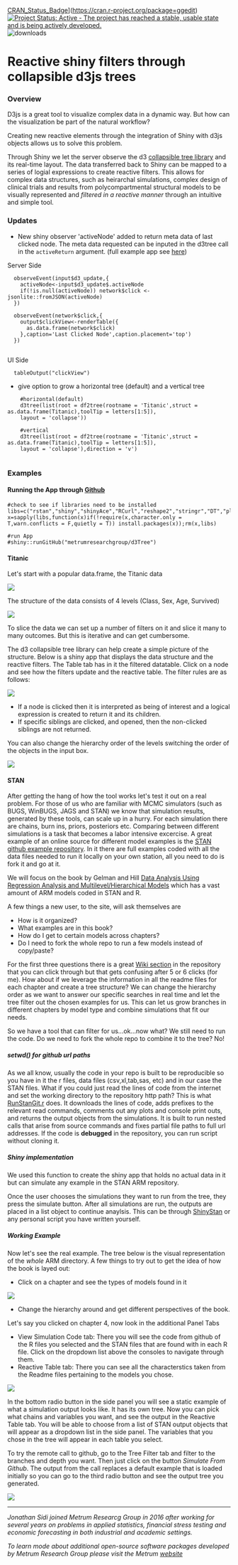 [CRAN\_Status\_Badge](https://www.r-pkg.org/badges/version/d3Tree)](https://cran.r-project.org/package=ggedit)
[![Project Status: Active - The project has reached a stable, usable state and is being actively developed.](http://www.repostatus.org/badges/0.1.0/active.svg)](http://www.repostatus.org/#active) 
![downloads](http://cranlogs.r-pkg.org/badges/grand-total/d3Tree)

# Reactive shiny filters through collapsible d3js trees

### Overview

D3js is a great tool to visualize complex data in a dynamic way. But how can the visualization be part of the natural workflow? 

Creating new reactive elements through the integration of Shiny with d3js objects allows us to solve this problem.

Through Shiny we let the server observe the d3 <a href="https://bl.ocks.org/mbostock/4339083" target="_blank">collapsible tree library</a>  and its real-time layout. The data transferred  back to Shiny can be mapped to a series of logial expressions to create reactive filters. This allows for complex data structures, such as heirarchal simulations, complex design of clinical trials and results from polycompartmental structural models to be visually represented and *filtered in a reactive manner* through an intuitive and simple tool.

### Updates 
  - New shiny observer 'activeNode' added to return meta data of last clicked node. The meta data requested can be inputed in the d3tree call in the `activeReturn` argument. (full example app see [here](https://github.com/metrumresearchgroup/d3Tree/tree/master/inst/examples/titanic_shiny))
  
  Server Side
  
```
  observeEvent(input$d3_update,{
    activeNode<-input$d3_update$.activeNode
    if(!is.null(activeNode)) network$click <- jsonlite::fromJSON(activeNode)
  })
  
  observeEvent(network$click,{
    output$clickView<-renderTable({
      as.data.frame(network$click)
    },caption='Last Clicked Node',caption.placement='top')
  })
  
```
  
  UI Side
  
```
  tableOutput("clickView")
```
  
  - give option to grow a horizontal tree (default) and a vertical tree
  

```
    #horizontal(default)
    d3tree(list(root = df2tree(rootname = 'Titanic',struct = as.data.frame(Titanic),toolTip = letters[1:5]),
    layout = 'collapse'))
    
    #vertical
    d3tree(list(root = df2tree(rootname = 'Titanic',struct = as.data.frame(Titanic),toolTip = letters[1:5]),
    layout = 'collapse'),direction = 'v')
    
```


### Examples

#### Running the App through <a href="https://github.com/metrumresearchgroup/d3Tree" target="_blank">Github</a>
```
#check to see if libraries need to be installed
libs=c("rstan","shiny","shinyAce","RCurl","reshape2","stringr","DT","plyr","dplyr")
x=sapply(libs,function(x)if(!require(x,character.only = T,warn.conflicts = F,quietly = T)) install.packages(x));rm(x,libs)

#run App
#shiny::runGitHub("metrumresearchgroup/d3Tree")
```

#### Titanic
Let's start with a popular data.frame, the Titanic data

<a href="https://raw.githubusercontent.com/metrumresearchgroup/d3Tree/master/Miscellaneous/www/rbloggersGifs/TitanicDF.png" target="_blank">![](https://raw.githubusercontent.com/metrumresearchgroup/d3Tree/master/Miscellaneous/www/rbloggersGifs/TitanicDF.png)</a>

The structure of the data consists of 4 levels (Class, Sex, Age, Survived)

<a href="https://raw.githubusercontent.com/metrumresearchgroup/d3Tree/master/Miscellaneous/www/rbloggersGifs/TitanicList.png" target="_blank">![](https://raw.githubusercontent.com/metrumresearchgroup/d3Tree/master/Miscellaneous/www/rbloggersGifs/TitanicList.png)</a>


To slice the data we can set up a number of filters on it and slice it many to many outcomes. But this is iterative and can get cumbersome.

The d3 collapsible tree library can help create a simple picture of the structure. Below is a shiny app that displays the data structure and the reactive filters. The Table tab has in it the filtered datatable. Click on a node and see how the filters update and the reactive table. The filter rules are as follows:

<a href="http://metrumrg.com/blog/2016/10/reactive-shiny-d3js-trees.html" target="_blank">![](https://raw.githubusercontent.com/metrumresearchgroup/d3Tree/master/Miscellaneous/www/rbloggersGifs/TreeIntro.gif)</a>

  - If a node is clicked then it is interpreted as being of interest and a logical expression is created to return it and its children.
  - If specific siblings are clicked, and opened, then the non-clicked siblings are not returned.

You can also change the hierarchy order of the levels switching the order of the objects in the input box. 

<a href="http://metrumrg.com/blog/2016/10/reactive-shiny-d3js-trees.html" target="_blank">![](https://raw.githubusercontent.com/metrumresearchgroup/d3Tree/master/Miscellaneous/www/rbloggersGifs/TreeMoveHeirarchy.gif)</a>


#### STAN
After getting the hang of how the tool works let's test it out on a real problem. For those of us who are familiar with MCMC simulators (such as BUGS, WinBUGS, JAGS and STAN) we know that simulation results, generated by these tools, can scale up in a hurry. For each simulation there are chains, burn ins, priors, posteriors etc. Comparing between different simulations is a task that becomes a labor intensive excercise. A great example of an online source for different model examples is the  <a href="https://github.com/stan-dev/example-models" target="_blank">STAN github example repository</a>. In it there are full examples coded with all the data files needed to run it locally on your own station, all you need to do is fork it and go at it. 

We will focus on the book by Gelman and Hill  <a href="http://www.stat.columbia.edu/~gelman/arm/" target="_blank">Data Analysis Using Regression Analysis and Multilevel/Hierarchical Models</a> which has a vast amount of ARM models coded in STAN and R. 

A few things a new user, to the site, will ask themselves are

- How is it organized? 
- What examples are in this book?
- How do I get to certain models across chapters?
- Do I need to fork the whole repo to run a few models instead of copy/paste?

For the first three questions there is a great  <a href="https://github.com/stan-dev/example-models/wiki/ARM-Models" target="_blank">Wiki section</a> in the repository that you can click through but that gets confusing after 5 or 6 clicks (for me). How about if we leverage the information in all the readme files for each chapter and create a tree structure? We can change the hierarchy order as we want to answer our specific searches in real time and let the tree filter out the chosen examples for us. This can let us grow branches in different chapters by model type and combine simulations that fit our needs. 

So we have a tool that can filter for us...ok...now what? We still need to run the code. Do we need to fork the whole repo to combine it to the tree? No!

##### setwd() for github url paths
As we all know, usually the code in your repo is built to be reproducible so you have in it the r files, data files (csv,xl,tab,sas, etc) and in our case the STAN files. What if you could just read the lines of code from the internet and set the working directory to the repository http path? This is what  <a href="https://raw.githubusercontent.com/metrumresearchgroup/d3Tree/master/inst/examples/remote_git/www/functions/RunStanGit.r" target="_blank">RunStanGit.r</a> does. It downloads the lines of code, adds prefixes to the relevant read commands, comments out any plots and console print outs, and returns the output objects from the simulations. It is built to run nested calls that arise from source commands and fixes partial file paths to full url addresses. If the code is **debugged** in the repository, you can run script without cloning it. 

##### Shiny implementation
We used this function to create the shiny app that holds no actual data in it but can simulate any example in the STAN ARM repository.

Once the user chooses the simulations they want to run from the tree, they press the simulate button. After all simulations are run, the outputs are placed in a list object to continue anaylsis. This can be through <a href="http://mc-stan.org/interfaces/shinystan" target="_blank">ShinyStan</a> or any personal script you have written yourself.

##### Working Example
Now let's see the real example. The tree below is the visual representation of the *whole* ARM directory. A few things to try out to get the idea of how the book is layed out:

  - Click on a chapter and see the types of models found in it
  
  <a href="http://metrumrg.com/blog/2016/10/reactive-shiny-d3js-trees.html" target="_blank">![](https://raw.githubusercontent.com/metrumresearchgroup/d3Tree/master/Miscellaneous/www/rbloggersGifs/STANIntro.gif)</a>
    
  - Change the hierarchy around and get different perspectives of the book. 
  
  Let's say you clicked on chapter 4, now look in the additional Panel Tabs
  
  - View Simulation Code tab: There you will see the code from github of the R files you selected and the STAN files that are found with in each R file. Click on the dropdown list above the consoles to navigate through them. 
  - Reactive Table tab: There you can see all the characterstics taken from the Readme files pertaining to the models you chose. 

  <a href="http://metrumrg.com/blog/2016/10/reactive-shiny-d3js-trees.html" target="_blank">![](https://raw.githubusercontent.com/metrumresearchgroup/d3Tree/master/Miscellaneous/www/rbloggersGifs/STANcode.gif)</a>


In the bottom radio button in the side panel you will see a static example of what a simulation output looks like. It has its own tree. Now you can pick what chains and variables you want, and see the output in the Reactive Table tab. You will be able to choose from a list of STAN output objects that will appear as a dropdown list in the side panel. The variables that you chose in the tree will appear in each table you select.

To try the remote call to github, go to the Tree Filter tab and filter to the branches and depth you want. Then just click on the button *Simulate From Github*. The output from the call replaces a default example that is loaded initially so you can go to the third radio button and see the output tree you generated. 

  <a href="http://metrumrg.com/blog/2016/10/reactive-shiny-d3js-trees.html" target="_blank">![](https://raw.githubusercontent.com/metrumresearchgroup/d3Tree/master/Miscellaneous/www/rbloggersGifs/STANrun.gif)</a>

***

*Jonathan Sidi joined Metrum Researcg Group in 2016 after working for several years
on problems in applied statistics, financial stress testing and economic forecasting in both
industrial and academic settings.*

*To learn mode about additional open-source software packages developed by Metrum Research Group please visit the Metrum   <a href="http://metrumrg.com/opensourcetools.html" target="_blank">website</a>*
